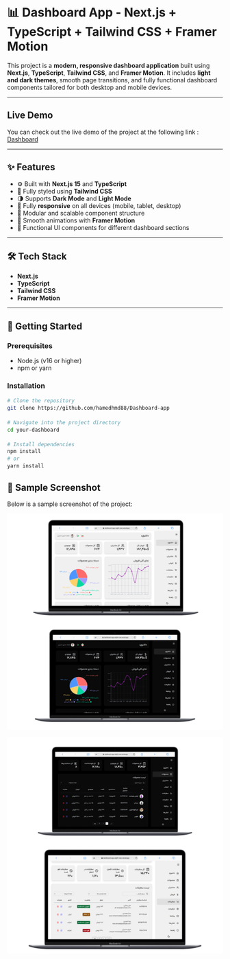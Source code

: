 # 📊 Dashboard App - Next.js + TypeScript + Tailwind CSS + Framer Motion

This project is a **modern, responsive dashboard application** built using **Next.js**, **TypeScript**, **Tailwind CSS**, and **Framer Motion**. It includes **light and dark themes**, smooth page transitions, and fully functional dashboard components tailored for both desktop and mobile devices.

---

## Live Demo
You can check out the live demo of the project at the following link : [Dashboard](https://dashboard-app-eight-roan.vercel.app/)

---

## ✨ Features

- ⚙️ Built with **Next.js 15** and **TypeScript**
- 🎨 Fully styled using **Tailwind CSS**
- 🌗 Supports **Dark Mode** and **Light Mode**
- 📱 Fully **responsive** on all devices (mobile, tablet, desktop)
- 🧩 Modular and scalable component structure
- 💫 Smooth animations with **Framer Motion**
- 🧭 Functional UI components for different dashboard sections

---

## 🛠️ Tech Stack

- **Next.js**
- **TypeScript**
- **Tailwind CSS**
- **Framer Motion**

---

## 🚀 Getting Started

### Prerequisites

- Node.js (v16 or higher)
- npm or yarn

### Installation

```bash
# Clone the repository
git clone https://github.com/hamedhmd88/Dashboard-app

# Navigate into the project directory
cd your-dashboard

# Install dependencies
npm install
# or
yarn install
```

## 📸 Sample Screenshot

Below is a sample screenshot of the project:

![Project Screenshot](public/assets/project0.jpg)

![Project Screenshot](public/assets/project01.jpg)
